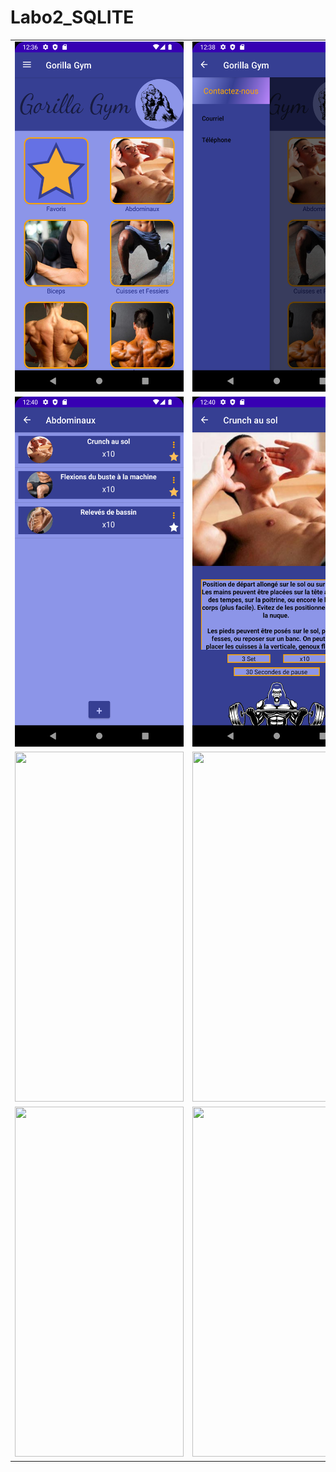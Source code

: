 # Labo2_SQLITE

<table>
  <tr>
    <td><img src="/app/src/screenshots/screenshot1.png" width=270 height=560></td>
    <td><img src="/app/src/screenshots/screenshot2.png" width=270 height=560></td>
    <td><img src="/app/src/screenshots/screenshot3.png" width=270 height=560></td>
  </tr>
    <tr>
    <td><img src="/app/src/screenshots/screenshot4.png" width=270 height=560></td>
    <td><img src="/app/src/screenshots/screenshot5.png" width=270 height=560></td>
    <td><img src="/app/src/screenshots/screenshot6.png" width=270 height=560></td>
  </tr>
    <tr>
    <td><img src="/app/src/screenshots/screenshot7.png" width=270 height=560></td>
    <td><img src="/app/src/screenshots/screenshot8.png" width=270 height=560></td>
    <td><img src="/app/src/screenshots/screenshot9.png" width=270 height=560></td>
  </tr>
    <tr>
    <td><img src="/app/src/screenshots/screenshot10.png" width=270 height=560></td>
    <td><img src="/app/src/screenshots/screenshot11.png" width=270 height=560></td>
    <td><img src="/app/src/screenshots/screenshot12.png" width=270 height=560></td>
  </tr>
 </table>
